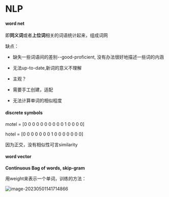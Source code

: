 # NLP

#### 



#### word net

即**同义词**或者**上位词**相关的词语统计起来，组成词网

缺点：

- 缺失一些词语间的差别--good-proficient, 没有办法很好地描述一些词的内涵

- 无法up-to-date,新词的意义不理解
- 主观？
- 需要手工创建，适配
- 无法计算单词的相似程度

#### discrete symbols

motel = [0 0 0 0 0 0 0 0 0 0 1 0 0 0 0] 

hotel = [0 0 0 0 0 0 0 1 0 0 0 0 0 0 0]

因为正交，没有相似性可言similarity

#### **word vector**

**Continuous Bag of words,  skip-gram**

用weight来表示一个单词，训练的方法：

![image-20230501141714866](C:\Users\a\AppData\Roaming\Typora\typora-user-images\image-20230501141714866.png)